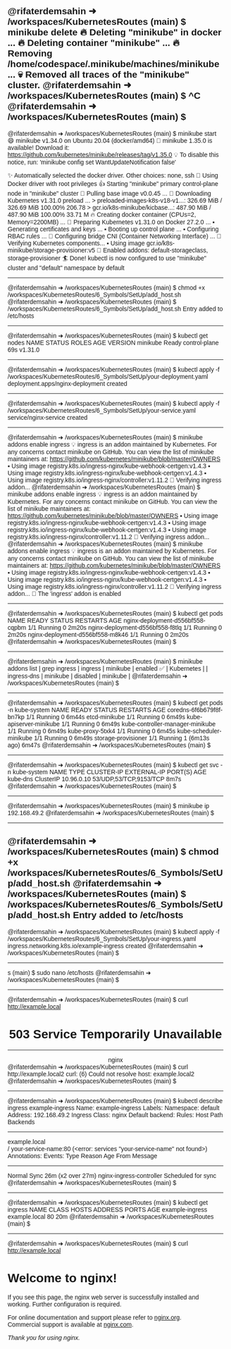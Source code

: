 @rifaterdemsahin ➜ /workspaces/KubernetesRoutes (main) $ minikube delete
🔥  Deleting "minikube" in docker ...
🔥  Deleting container "minikube" ...
🔥  Removing /home/codespace/.minikube/machines/minikube ...
💀  Removed all traces of the "minikube" cluster.
@rifaterdemsahin ➜ /workspaces/KubernetesRoutes (main) $ ^C
@rifaterdemsahin ➜ /workspaces/KubernetesRoutes (main) $ 
---

@rifaterdemsahin ➜ /workspaces/KubernetesRoutes (main) $ minikube start
😄  minikube v1.34.0 on Ubuntu 20.04 (docker/amd64)
🎉  minikube 1.35.0 is available! Download it: https://github.com/kubernetes/minikube/releases/tag/v1.35.0
💡  To disable this notice, run: 'minikube config set WantUpdateNotification false'

✨  Automatically selected the docker driver. Other choices: none, ssh
📌  Using Docker driver with root privileges
👍  Starting "minikube" primary control-plane node in "minikube" cluster
🚜  Pulling base image v0.0.45 ...
💾  Downloading Kubernetes v1.31.0 preload ...
    > preloaded-images-k8s-v18-v1...:  326.69 MiB / 326.69 MiB  100.00% 206.78 
    > gcr.io/k8s-minikube/kicbase...:  487.90 MiB / 487.90 MiB  100.00% 33.71 M
🔥  Creating docker container (CPUs=2, Memory=2200MB) ...
🐳  Preparing Kubernetes v1.31.0 on Docker 27.2.0 ...
    ▪ Generating certificates and keys ...
    ▪ Booting up control plane ...
    ▪ Configuring RBAC rules ...
🔗  Configuring bridge CNI (Container Networking Interface) ...
🔎  Verifying Kubernetes components...
    ▪ Using image gcr.io/k8s-minikube/storage-provisioner:v5
🌟  Enabled addons: default-storageclass, storage-provisioner
🏄  Done! kubectl is now configured to use "minikube" cluster and "default" namespace by default

---

@rifaterdemsahin ➜ /workspaces/KubernetesRoutes (main) $ chmod +x /workspaces/KubernetesRoutes/6_Symbols/SetUp/add_host.sh
@rifaterdemsahin ➜ /workspaces/KubernetesRoutes (main) $ /workspaces/KubernetesRoutes/6_Symbols/SetUp/add_host.sh
Entry added to /etc/hosts

---

@rifaterdemsahin ➜ /workspaces/KubernetesRoutes (main) $ kubectl get nodes
NAME       STATUS   ROLES           AGE   VERSION
minikube   Ready    control-plane   69s   v1.31.0

---

@rifaterdemsahin ➜ /workspaces/KubernetesRoutes (main) $ kubectl apply -f /workspaces/KubernetesRoutes/6_Symbols/SetUp/your-deployment.yaml
deployment.apps/nginx-deployment created

---

@rifaterdemsahin ➜ /workspaces/KubernetesRoutes (main) $ kubectl apply -f /workspaces/KubernetesRoutes/6_Symbols/SetUp/your-service.yaml
service/nginx-service created

---


@rifaterdemsahin ➜ /workspaces/KubernetesRoutes (main) $ minikube addons enable ingress
💡  ingress is an addon maintained by Kubernetes. For any concerns contact minikube on GitHub.
You can view the list of minikube maintainers at: https://github.com/kubernetes/minikube/blob/master/OWNERS
    ▪ Using image registry.k8s.io/ingress-nginx/kube-webhook-certgen:v1.4.3
    ▪ Using image registry.k8s.io/ingress-nginx/kube-webhook-certgen:v1.4.3
    ▪ Using image registry.k8s.io/ingress-nginx/controller:v1.11.2
🔎  Verifying ingress addon...
@rifaterdemsahin ➜ /workspaces/KubernetesRoutes (main) $ minikube addons enable ingress
💡  ingress is an addon maintained by Kubernetes. For any concerns contact minikube on GitHub.
You can view the list of minikube maintainers at: https://github.com/kubernetes/minikube/blob/master/OWNERS
    ▪ Using image registry.k8s.io/ingress-nginx/kube-webhook-certgen:v1.4.3
    ▪ Using image registry.k8s.io/ingress-nginx/kube-webhook-certgen:v1.4.3
    ▪ Using image registry.k8s.io/ingress-nginx/controller:v1.11.2
🔎  Verifying ingress addon...
@rifaterdemsahin ➜ /workspaces/KubernetesRoutes (main) $ minikube addons enable ingress
💡  ingress is an addon maintained by Kubernetes. For any concerns contact minikube on GitHub.
You can view the list of minikube maintainers at: https://github.com/kubernetes/minikube/blob/master/OWNERS
    ▪ Using image registry.k8s.io/ingress-nginx/kube-webhook-certgen:v1.4.3
    ▪ Using image registry.k8s.io/ingress-nginx/kube-webhook-certgen:v1.4.3
    ▪ Using image registry.k8s.io/ingress-nginx/controller:v1.11.2
🔎  Verifying ingress addon...
🌟  The 'ingress' addon is enabled

---

@rifaterdemsahin ➜ /workspaces/KubernetesRoutes (main) $ kubectl get pods
NAME                               READY   STATUS    RESTARTS   AGE
nginx-deployment-d556bf558-cqpbm   1/1     Running   0          2m20s
nginx-deployment-d556bf558-f8tlq   1/1     Running   0          2m20s
nginx-deployment-d556bf558-m8k46   1/1     Running   0          2m20s
@rifaterdemsahin ➜ /workspaces/KubernetesRoutes (main) $ 

---

@rifaterdemsahin ➜ /workspaces/KubernetesRoutes (main) $    minikube addons list | grep ingress
| ingress                     | minikube | enabled ✅   | Kubernetes                     |
| ingress-dns                 | minikube | disabled     | minikube                       |
@rifaterdemsahin ➜ /workspaces/KubernetesRoutes (main) $ 

---

@rifaterdemsahin ➜ /workspaces/KubernetesRoutes (main) $    kubectl get pods -n kube-system
NAME                               READY   STATUS    RESTARTS        AGE
coredns-6f6b679f8f-bn7kp           1/1     Running   0               6m44s
etcd-minikube                      1/1     Running   0               6m49s
kube-apiserver-minikube            1/1     Running   0               6m49s
kube-controller-manager-minikube   1/1     Running   0               6m49s
kube-proxy-5txk4                   1/1     Running   0               6m45s
kube-scheduler-minikube            1/1     Running   0               6m49s
storage-provisioner                1/1     Running   1 (6m13s ago)   6m47s
@rifaterdemsahin ➜ /workspaces/KubernetesRoutes (main) $ 

---

@rifaterdemsahin ➜ /workspaces/KubernetesRoutes (main) $ kubectl get svc -n kube-system
NAME       TYPE        CLUSTER-IP   EXTERNAL-IP   PORT(S)                  AGE
kube-dns   ClusterIP   10.96.0.10   <none>        53/UDP,53/TCP,9153/TCP   8m7s
@rifaterdemsahin ➜ /workspaces/KubernetesRoutes (main) $ 

---

@rifaterdemsahin ➜ /workspaces/KubernetesRoutes (main) $    minikube ip
192.168.49.2
@rifaterdemsahin ➜ /workspaces/KubernetesRoutes (main) $ 

---
@rifaterdemsahin ➜ /workspaces/KubernetesRoutes (main) $ chmod +x /workspaces/KubernetesRoutes/6_Symbols/SetUp/add_host.sh
@rifaterdemsahin ➜ /workspaces/KubernetesRoutes (main) $ /workspaces/KubernetesRoutes/6_Symbols/SetUp/add_host.sh
Entry added to /etc/hosts
---

@rifaterdemsahin ➜ /workspaces/KubernetesRoutes (main) $ kubectl apply -f /workspaces/KubernetesRoutes/6_Symbols/SetUp/your-ingress.yaml
ingress.networking.k8s.io/example-ingress created
@rifaterdemsahin ➜ /workspaces/KubernetesRoutes (main) $ 

---

s (main) $ sudo nano /etc/hosts
@rifaterdemsahin ➜ /workspaces/KubernetesRoutes (main) $ 

---

@rifaterdemsahin ➜ /workspaces/KubernetesRoutes (main) $  curl http://example.local
<html>
<head><title>503 Service Temporarily Unavailable</title></head>
<body>
<center><h1>503 Service Temporarily Unavailable</h1></center>
<hr><center>nginx</center>
</body>
</html>
@rifaterdemsahin ➜ /workspaces/KubernetesRoutes (main) $  curl http://example.local2
curl: (6) Could not resolve host: example.local2
@rifaterdemsahin ➜ /workspaces/KubernetesRoutes (main) $ 

---

@rifaterdemsahin ➜ /workspaces/KubernetesRoutes (main) $ kubectl describe ingress example-ingress
Name:             example-ingress
Labels:           <none>
Namespace:        default
Address:          192.168.49.2
Ingress Class:    nginx
Default backend:  <default>
Rules:
  Host           Path  Backends
  ----           ----  --------
  example.local  
                 /   your-service-name:80 (<error: services "your-service-name" not found>)
Annotations:     <none>
Events:
  Type    Reason  Age                From                      Message
  ----    ------  ----               ----                      -------
  Normal  Sync    26m (x2 over 27m)  nginx-ingress-controller  Scheduled for sync
@rifaterdemsahin ➜ /workspaces/KubernetesRoutes (main) $ 

---

@rifaterdemsahin ➜ /workspaces/KubernetesRoutes (main) $ kubectl get ingress
NAME              CLASS    HOSTS           ADDRESS   PORTS   AGE
example-ingress   <none>   example.local             80      20m
@rifaterdemsahin ➜ /workspaces/KubernetesRoutes (main) $ 

---


@rifaterdemsahin ➜ /workspaces/KubernetesRoutes (main) $ curl http://example.local
<!DOCTYPE html>
<html>
<head>
<title>Welcome to nginx!</title>
<style>
    body {
        width: 35em;
        margin: 0 auto;
        font-family: Tahoma, Verdana, Arial, sans-serif;
    }
</style>
</head>
<body>
<h1>Welcome to nginx!</h1>
<p>If you see this page, the nginx web server is successfully installed and
working. Further configuration is required.</p>

<p>For online documentation and support please refer to
<a href="http://nginx.org/">nginx.org</a>.<br/>
Commercial support is available at
<a href="http://nginx.com/">nginx.com</a>.</p>

<p><em>Thank you for using nginx.</em></p>
</body>